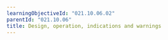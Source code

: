 ```yaml
---
learningObjectiveId: "021.10.06.02"
parentId: "021.10.06"
title: Design, operation, indications and warnings
---
```


